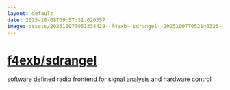 ```yaml
---
layout: default
date: 2025-10-08T09:57:31.620357
image: assets/20251007T051334429--f4exb--sdrangel--20251007T052146326--cropped.png
---
```


# [f4exb/sdrangel](https://github.com/f4exb/sdrangel)

software defined radio frontend for signal analysis and hardware control
